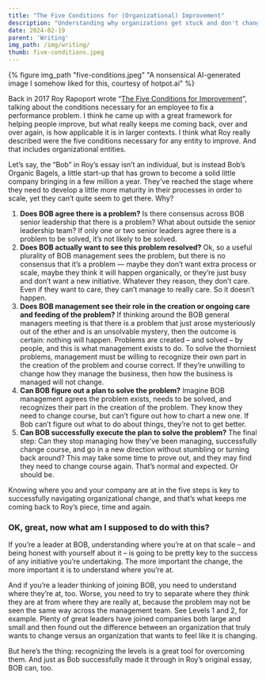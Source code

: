 ```yaml
---
title: "The Five Conditions for (Organizational) Improvement"
description: "Understanding why organizations get stuck and don't change"
date: 2024-02-19
parent: 'Writing'
img_path: /img/writing/
thumb: five-conditions.jpeg
---
```


  {% figure img_path "five-conditions.jpeg" "A nonsensical AI-generated image I somehow liked for this, courtesy of hotpot.ai" %}

Back in 2017 Roy Rapoport wrote “[The Five Conditions for Improvement](https://medium.com/@royrapoport/the-five-conditions-for-improvement-20909f856dab)”, talking about the conditions necessary for an employee to fix a performance problem. I think he came up with a great framework for helping people improve, but what really keeps me coming back, over and over again, is how applicable it is in larger contexts. I think what Roy really described were the five conditions necessary for any entity to improve. And that includes organizational entities.

Let’s say, the “Bob” in Roy’s essay isn’t an individual, but is instead Bob’s Organic Bagels, a little start-up that has grown to become a solid little company bringing in a few million a year. They’ve reached the stage where they need to develop a little more maturity in their processes in order to scale, yet they can’t quite seem to get there. Why?

1. **Does BOB agree there is a problem?** Is there consensus across BOB senior leadership that there is a problem? What about outside the senior leadership team? If only one or two senior leaders agree there is a problem to be solved, it’s not likely to be solved.
2. **Does BOB actually want to see this problem resolved?** Ok, so a useful plurality of BOB management sees the problem, but there is no consensus that it’s a problem — maybe they don’t want extra process or scale, maybe they think it will happen organically, or they’re just busy and don’t want a new initiative. Whatever they reason, they don’t care. Even if they want to care, they can’t manage to really care. So it doesn’t happen.
3. **Does BOB management see their role in the creation or ongoing care and feeding of the problem?** If thinking around the BOB general managers meeting is that  there is a problem that just arose mysteriously out of the ether and is an unsolvable mystery, then the outcome is certain: nothing will happen. Problems are created – and solved – by people, and this is what management exists to do. To solve the thorniest problems, management must be willing to recognize their own part in the creation of the problem and course correct. If they’re unwilling to change how they manage the business, then how the business is managed will not change.
4. **Can BOB figure out a plan to solve the problem?** Imagine BOB management agrees the problem exists, needs to be solved, and recognizes their part in the creation of the problem. They know they need to change course, but can’t figure out how to chart a new one.  If Bob can’t figure out what to do about things, they’re not to get better.
5. **Can BOB successfully execute the plan to solve the problem?** The final step: Can they stop managing how they’ve been managing, successfully change course, and go in a new direction without stumbling or turning back around? This may take some time to prove out, and they may find they need to change course again. That’s normal and expected. Or should be.

Knowing where you and your company are at in the five steps is key to successfully navigating organizational change, and that’s what keeps me coming back to Roy’s piece, time and again.

### OK, great, now what am I supposed to do with this?
If you’re a leader at BOB, understanding where you’re at on that scale – and being honest with yourself about it – is going to be pretty key to the success of any initiative you’re undertaking. The more important the change, the more important it is to understand where you’re at.

And if you’re a leader thinking of joining BOB, you need to understand where they’re at, too. Worse, you need to try to separate where they _think_ they are at from where they are really at, because the problem may not be seen the same way across the management team. See Levels 1 and 2, for example. Plenty of great leaders have joined companies both large and small and then found out the difference between an organization that truly wants to change versus an organization that wants to feel like it is changing. 

But here’s the thing: recognizing the levels is a great tool for overcoming them. And just as Bob successfully made it through in Roy’s original essay, BOB can, too. 
